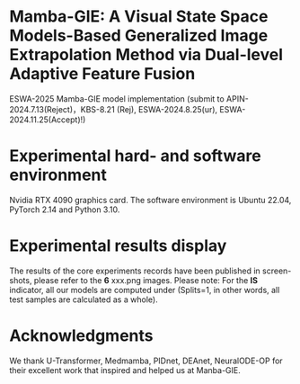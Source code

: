 # Mamba-GIE: A Visual State Space Models-Based Generalized Image Extrapolation Method via Dual-level Adaptive Feature Fusion
ESWA-2025
Mamba-GIE model implementation 
(submit to APIN-2024.7.13(Reject)，KBS-8.21 (Rej), ESWA-2024.8.25(ur), ESWA-2024.11.25(Accept)!)

# Experimental hard- and software environment
Nvidia RTX 4090 graphics card. The software environment is Ubuntu 22.04, PyTorch 2.14 and Python 3.10. 
# Experimental results display
The results of the core experiments records have been published in screen-shots, please refer to the **6** xxx.png images. Please note: For the **IS** indicator, all our models are computed under (Splits=1, in other words, all test samples are calculated as a whole).
# Acknowledgments
We thank U-Transformer, Medmamba, PIDnet, DEAnet, NeuralODE-OP for their excellent work that inspired and helped us at Manba-GIE.

